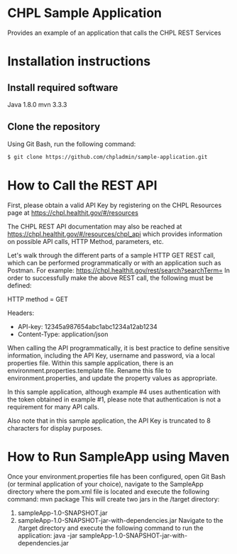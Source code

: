 # CHPL Sample Application
Provides an example of an application that calls the CHPL REST Services

# Installation instructions

## Install required software

Java 1.8.0
mvn 3.3.3

## Clone the repository
Using Git Bash, run the following command:

```sh
$ git clone https://github.com/chpladmin/sample-application.git
```

# How to Call the REST API

First, please obtain a valid API Key by registering on the CHPL Resources page at https://chpl.healthit.gov/#/resources 

The CHPL REST API documentation may also be reached at https://chpl.healthit.gov/#/resources/chpl_api which provides information on possible API calls, HTTP Method, parameters, etc. 

Let's walk through the different parts of a sample HTTP GET REST call, which can be performed programmatically or with an application such as Postman.
For example: https://chpl.healthit.gov/rest/search?searchTerm=
In order to successfully make the above REST call, the following must be defined:

HTTP method = GET

Headers:
  * API-key: 12345a987654abc1abc1234a12ab1234
  * Content-Type: application/json

When calling the API programmatically, it is best practice to define sensitive information, including the API Key, username and password, via a local properties file. Within this sample application, there is an environment.properties.template file. Rename this file to environment.properties, and update the property values as appropriate.

In this sample application, although example #4 uses authentication with the token obtained in example #1, please note that authentication is not a requirement for many API calls.

Also note that in this sample application, the API Key is truncated to 8 characters for display purposes.

# How to Run SampleApp using Maven
Once your environment.properties file has been configured, open Git Bash (or terminal application of your choice), navigate to the SampleApp directory where the pom.xml file is located and execute the following command:
mvn package
This will create two jars in the /target directory: 
1. sampleApp-1.0-SNAPSHOT.jar
2. sampleApp-1.0-SNAPSHOT-jar-with-dependencies.jar
Navigate to the /target directory and execute the following command to run the application:
java -jar sampleApp-1.0-SNAPSHOT-jar-with-dependencies.jar
